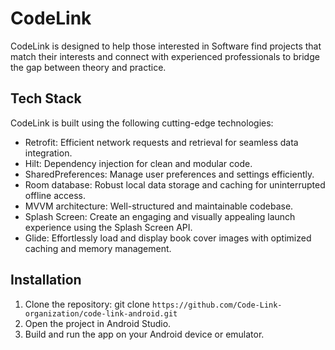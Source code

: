 # CodeLink
CodeLink is designed to help those interested in Software find projects that match their interests and connect with experienced professionals to bridge the gap between theory and practice.

## Tech Stack

CodeLink is built using the following cutting-edge technologies:

* Retrofit: Efficient network requests and retrieval for seamless data integration.
* Hilt: Dependency injection for clean and modular code.
* SharedPreferences: Manage user preferences and settings efficiently.
* Room database: Robust local data storage and caching for uninterrupted offline access.
* MVVM architecture: Well-structured and maintainable codebase.
* Splash Screen: Create an engaging and visually appealing launch experience using the Splash Screen API.
* Glide: Effortlessly load and display book cover images with optimized caching and memory management.

## Installation

1. Clone the repository: git clone `https://github.com/Code-Link-organization/code-link-android.git`
2. Open the project in Android Studio.
3. Build and run the app on your Android device or emulator.
